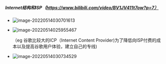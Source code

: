 ##### Internet结构和ISP（https://www.bilibili.com/video/BV1JV411t7ow?p=7）

- ![image-20220514030701613](http://1.15.139.112:5000/static/typoraFigureBed/image-20220514030701613.png)

- ![image-20220514025955467](http://1.15.139.112:5000/static/typoraFigureBed/image-20220514025955467.png)

  （eg 谷歌比较大的ICP（Internet Content Provider)为了降低向ISP付费的成本以及提高谷歌用户体验，建立自己的专线)

- ![image-20220514030734529](http://1.15.139.112:5000/static/typoraFigureBed/image-20220514030734529.png)